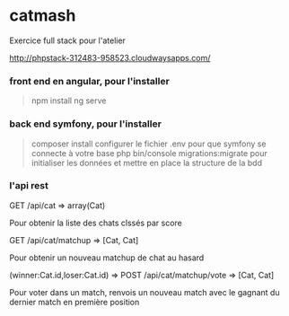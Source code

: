 # catmash

Exercice full stack pour l'atelier

http://phpstack-312483-958523.cloudwaysapps.com/

### front end en angular, pour l'installer

> npm install
> ng serve


### back end symfony, pour l'installer 

> composer install 
> configurer le fichier .env pour que symfony se connecte à votre base 
> php bin/console migrations:migrate pour initialiser les données et mettre en place la structure de la bdd



### l'api rest 


GET /api/cat => array(Cat)

Pour obtenir la liste des chats clssés par score 

GET /api/cat/matchup => [Cat, Cat]

Pour obtenir un nouveau matchup de chat au hasard 


(winner:Cat.id,loser:Cat.id) => POST /api/cat/matchup/vote => [Cat, Cat]

Pour voter dans un match, renvois un nouveau match avec le gagnant du dernier match en première position



